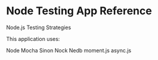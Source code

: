 # Node Testing App Reference
Node.js Testing Strategies

This application uses:

Node
Mocha
Sinon
Nock
Nedb
moment.js
async.js
